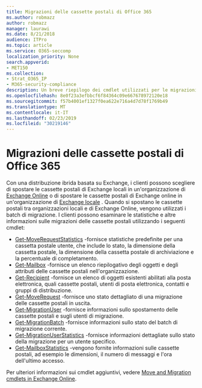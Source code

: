 ```yaml
---
title: Migrazioni delle cassette postali di Office 365
ms.author: robmazz
author: robmazz
manager: laurawi
ms.date: 8/21/2018
audience: ITPro
ms.topic: article
ms.service: O365-seccomp
localization_priority: None
search.appverid:
- MET150
ms.collection:
- Strat_O365_IP
- M365-security-compliance
description: Un breve riepilogo dei cmdlet utilizzati per le migrazioni delle cassette postali di Office 365.
ms.openlocfilehash: 8e0f23a3efbbcf6f84364c09e667678972120e18
ms.sourcegitcommit: f57b4001ef1327f0ea622e716a4d7d78f1769b49
ms.translationtype: MT
ms.contentlocale: it-IT
ms.lasthandoff: 02/23/2019
ms.locfileid: "30219146"
---
```

# <a name="office-365-mailbox-migrations"></a>Migrazioni delle cassette postali di Office 365
Con una distribuzione ibrida basata su Exchange, i clienti possono scegliere di spostare le cassette postali di Exchange locali in un'organizzazione di [Exchange Online](https://docs.microsoft.com/Exchange/exchange-online) o di spostare le cassette postali di Exchange online in un'organizzazione di [Exchange locale](https://docs.microsoft.com/Exchange/exchange-server) . Quando si spostano le cassette postali tra organizzazioni locali e di Exchange Online, vengono utilizzati i batch di migrazione. I clienti possono esaminare le statistiche e altre informazioni sulle migrazioni delle cassette postali utilizzando i seguenti cmdlet:

- [Get-MoveRequestStatistics](https://docs.microsoft.com/powershell/module/exchange/move-and-migration/Get-MoveRequestStatistics?view=exchange-ps) -fornisce statistiche predefinite per una cassetta postale utente, che include lo stato, la dimensione della cassetta postale, la dimensione della cassetta postale di archiviazione e la percentuale di completamento.
- [Get-Mailbox](https://docs.microsoft.com/powershell/module/exchange/mailboxes/Get-Mailbox?view=exchange-ps
) -fornisce un elenco riepilogativo degli oggetti e degli attributi delle cassette postali nell'organizzazione.
- [Get-Recipient](https://docs.microsoft.com/powershell/module/exchange/users-and-groups/Get-Recipient?view=exchange-ps) -fornisce un elenco di oggetti esistenti abilitati alla posta elettronica, quali cassette postali, utenti di posta elettronica, contatti e gruppi di distribuzione.
- [Get-MoveRequest](https://docs.microsoft.com/powershell/module/exchange/move-and-migration/Get-MoveRequest?view=exchange-ps) -fornisce uno stato dettagliato di una migrazione delle cassette postali in uscita.
- [Get-MigrationUser](https://docs.microsoft.com/powershell/module/exchange/move-and-migration/Get-MigrationUser?view=exchange-ps) -fornisce informazioni sullo spostamento delle cassette postali e sugli utenti di migrazione.
- [Get-MigrationBatch](https://docs.microsoft.com/powershell/module/exchange/move-and-migration/Get-MigrationBatch?view=exchange-ps) -fornisce informazioni sullo stato del batch di migrazione corrente.
- [Get-MigrationUserStatistics](https://docs.microsoft.com/powershell/module/exchange/move-and-migration/Get-MigrationUserStatistics?view=exchange-ps) -fornisce informazioni dettagliate sullo stato della migrazione per un utente specifico.
- [Get-MailboxStatistics](https://docs.microsoft.com/powershell/module/exchange/mailboxes/Get-MailboxStatistics?view=exchange-ps) -vengono fornite informazioni sulle cassette postali, ad esempio le dimensioni, il numero di messaggi e l'ora dell'ultimo accesso.

Per ulteriori informazioni sui cmdlet aggiuntivi, vedere [Move and Migration cmdlets in Exchange Online](https://docs.microsoft.com/powershell/exchange/exchange-online/exchange-online-powershell?view=exchange-ps).
